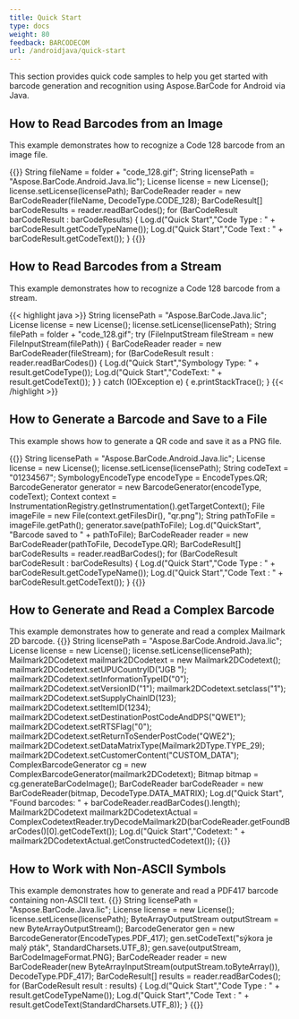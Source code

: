 ```yaml
---
title: Quick Start
type: docs
weight: 80
feedback: BARCODECOM
url: /androidjava/quick-start
---
```


This section provides quick code samples to help you get started with barcode 
generation and recognition using Aspose.BarCode for Android via Java.

## **How to Read Barcodes from an Image**
This example demonstrates how to recognize a Code 128 barcode from an image file.

{{<highlight java>}}
    String fileName = folder + "code_128.gif";
    String licensePath = "Aspose.BarCode.Android.Java.lic");
    License license = new License();
    license.setLicense(licensePath);
    BarCodeReader reader = new BarCodeReader(fileName, DecodeType.CODE_128);
    BarCodeResult[] barCodeResults = reader.readBarCodes();
    for (BarCodeResult barCodeResult : barCodeResults)
    {
        Log.d("Quick Start","Code Type : " + barCodeResult.getCodeTypeName());
        Log.d("Quick Start","Code Text : " + barCodeResult.getCodeText());
    }
{{</highlight>}}
## **How to Read Barcodes from a Stream**
This example demonstrates how to recognize a Code 128 barcode from a stream.

{{< highlight java >}}
    String licensePath =  "Aspose.BarCode.Java.lic";
    License license = new License();
    license.setLicense(licensePath);
    String filePath = folder + "code_128.gif";
    try (FileInputStream fileStream = new FileInputStream(filePath))
    {
        BarCodeReader reader = new BarCodeReader(fileStream);
        for (BarCodeResult result : reader.readBarCodes())
        {
            Log.d("Quick Start","Symbology Type: " + result.getCodeType());
            Log.d("Quick Start","CodeText: " + result.getCodeText());
        }
    }
    catch (IOException e)
    {
        e.printStackTrace();
    }
{{< /highlight >}}

## **How to Generate a Barcode and Save to a File**
This example shows how to generate a QR code and save it as a PNG file.

{{<highlight java>}}
    String licensePath = "Aspose.BarCode.Android.Java.lic";
    License license = new License();
    license.setLicense(licensePath);
    String codeText = "01234567";
    SymbologyEncodeType encodeType = EncodeTypes.QR;
    BarcodeGenerator generator = new BarcodeGenerator(encodeType, codeText);
    Context context = InstrumentationRegistry.getInstrumentation().getTargetContext();
    File imageFile = new File(context.getFilesDir(), "qr.png");
    String pathToFile = imageFile.getPath();
    generator.save(pathToFile);
    Log.d("QuickStart", "Barcode saved to " + pathToFile);
    BarCodeReader reader = new BarCodeReader(pathToFile, DecodeType.QR);
    BarCodeResult[] barCodeResults = reader.readBarCodes();
    for (BarCodeResult barCodeResult : barCodeResults)
    {
        Log.d("Quick Start","Code Type : " + barCodeResult.getCodeTypeName());
        Log.d("Quick Start","Code Text : " + barCodeResult.getCodeText());
    }
{{</highlight>}}

## **How to Generate and Read a Complex Barcode**
This example demonstrates how to generate and read a complex Mailmark 2D barcode.
{{<highlight java>}}
    String licensePath = "Aspose.BarCode.Android.Java.lic";
    License license = new License();
    license.setLicense(licensePath);
    Mailmark2DCodetext mailmark2DCodetext = new Mailmark2DCodetext();
    mailmark2DCodetext.setUPUCountryID("JGB ");
    mailmark2DCodetext.setInformationTypeID("0");
    mailmark2DCodetext.setVersionID("1");
    mailmark2DCodetext.setclass("1");
    mailmark2DCodetext.setSupplyChainID(123);
    mailmark2DCodetext.setItemID(1234);
    mailmark2DCodetext.setDestinationPostCodeAndDPS("QWE1");
    mailmark2DCodetext.setRTSFlag("0");
    mailmark2DCodetext.setReturnToSenderPostCode("QWE2");
    mailmark2DCodetext.setDataMatrixType(Mailmark2DType.TYPE_29);
    mailmark2DCodetext.setCustomerContent("CUSTOM_DATA");
    ComplexBarcodeGenerator cg = new ComplexBarcodeGenerator(mailmark2DCodetext);
    Bitmap bitmap = cg.generateBarCodeImage();
    BarCodeReader barCodeReader = new BarCodeReader(bitmap, DecodeType.DATA_MATRIX);
    Log.d("Quick Start", "Found barcodes: " + barCodeReader.readBarCodes().length);
    Mailmark2DCodetext mailmark2DCodetextActual = ComplexCodetextReader.tryDecodeMailmark2D(barCodeReader.getFoundBarCodes()[0].getCodeText());
    Log.d("Quick Start","Codetext: " + mailmark2DCodetextActual.getConstructedCodetext());
{{</highlight>}}

## **How to Work with Non-ASCII Symbols**
This example demonstrates how to generate and read a PDF417 barcode containing non-ASCII text.
{{<highlight java>}}
    String licensePath =  "Aspose.BarCode.Java.lic";
    License license = new License();
    license.setLicense(licensePath);
    ByteArrayOutputStream outputStream = new ByteArrayOutputStream();
    BarcodeGenerator gen = new BarcodeGenerator(EncodeTypes.PDF_417);
    gen.setCodeText("sýkora je malý pták", StandardCharsets.UTF_8);
    gen.save(outputStream, BarCodeImageFormat.PNG);
    BarCodeReader reader = new BarCodeReader(new ByteArrayInputStream(outputStream.toByteArray()), DecodeType.PDF_417);
    BarCodeResult[] results = reader.readBarCodes();
    for (BarCodeResult result : results)
    {
        Log.d("Quick Start","Code Type : " + result.getCodeTypeName());
        Log.d("Quick Start","Code Text : " + result.getCodeText(StandardCharsets.UTF_8));
    }
{{</highlight>}}



